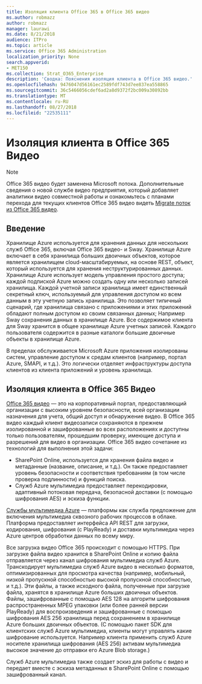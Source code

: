 ```yaml
---
title: Изоляция клиента Office 365 в Office 365 видео
ms.author: robmazz
author: robmazz
manager: laurawi
ms.date: 8/21/2018
audience: ITPro
ms.topic: article
ms.service: Office 365 Administration
localization_priority: None
search.appverid:
- MET150
ms.collection: Strat_O365_Enterprise
description: 'Сводка: Пояснения изоляция клиента в Office 365 видео.'
ms.openlocfilehash: 9476047d56161ec2589fdf743d7ee837ea558865
ms.sourcegitcommit: 36c5466056cdef6ad2a8d9372f2bc009a30892bb
ms.translationtype: MT
ms.contentlocale: ru-RU
ms.lasthandoff: 08/27/2018
ms.locfileid: "22535111"
---
```

# <a name="tenant-isolation-in-office-365-video"></a>Изоляция клиента в Office 365 Видео

> [!NOTE]
> Office 365 видео будет заменена Microsoft потока. Дополнительные сведения о новой службе видео предприятия, который добавляет аналитики видео совместной работы и ознакомьтесь с планами перехода для текущих клиентов Office 365 видео видеть [Migrate поток из Office 365 видео](https://docs.microsoft.com/stream/).

## <a name="introduction"></a>Введение
Хранилище Azure используется для хранения данных для нескольких служб Office 365, включая Office 365 видео- и Sway. Хранилище Azure включает в себя хранилища больших двоичных объектов, которое является хранилищем cloud-масштабируемых, на основе REST, объект, который используется для хранения неструктурированных данных. Хранилище Azure использует модель управления простого доступа; каждой подпиской Azure можно создать одну или несколько записей хранилища. Каждой учетной записи хранилища имеет единственный секретный ключ, используемый для управления доступом ко всем данным в эту учетную запись хранилища. Это позволяет типичный сценарий, где хранилища связано с приложениями и этих приложений обладают полным доступом ко своим связанных данных; Например Sway сохранения данных в хранилище Azure. Все содержимое клиента для Sway хранится в общее хранилище Azure учетных записей. Каждого пользователя содержится в разные каталоги большие двоичные объекты в хранилище Azure.

В пределах обслуживается Microsoft Azure приложения изолированы систем, управление доступом к средам клиентов (например, портал Azure, SMAPI, и т.д.). Это логически отделяет инфраструктуры доступа клиентов из клиента приложений и уровень хранилища.

## <a name="tenant-isolation-in-office-365-video"></a>Изоляция клиента в Office 365 Видео
[Office 365 видео](https://support.office.com/article/Meet-Office-365-Video-ca1cc1a9-a615-46e1-b6a3-40dbd99939a6) — это на корпоративный портал, предоставляющий организации с высоким уровнем безопасности, всей организации назначения для учета, общий доступ и обнаружение видео. В Office 365 видео каждый клиент видеозаписи сохраняются в прежнем изолированной и зашифрованные во всех расположениях и доступны только пользователям, прошедшим проверку, имеющие доступа и разрешений для видео в организации. Office 365 видео сочетание из технологий для выполнения этой задачи:
- SharePoint Online, используется для хранения файла видео и метаданные (название, описание, и т.д.). Он также предоставляет уровень безопасности и соответствия требованиям (в том числе проверка подлинности) и функций поиска.
- Служб Azure мультимедиа предоставляет перекодировки, адаптивный потоковая передача, безопасной доставки (с помощью шифрования AES) и эскиза функции.

[Службы мультимедиа Azure](https://azure.microsoft.com/services/media-services/) — платформы как служба предложение для включения мультимедиа сквозного рабочих процессов в облаке. Платформа предоставляет интерфейса API REST для загрузки, кодирования, шифрования (с PlayReady) и доставки мультимедиа через Azure центров обработки данных по всему миру.

Все загрузка видео Office 365 происходит с помощью HTTPS. При загрузке файла видео хранится в SharePoint Online и копию файла отправляется через канал шифрования мультимедиа служб Azure. Транскодирует мультимедиа служб Azure видео в несколько форматов, оптимизированных для просмотра качества (например, мобильный, низкой пропускной способностью высокой пропускной способностью, и т.д.). Эти файлы, а также исходного файла, полученные при загрузке файла, хранятся в хранилище Azure больших двоичных объектов. Файлы, зашифрованные с помощью AES 128 на алгоритм шифрования распространенных MPEG упаковки (или более ранней версии PlayReady) для воспроизведения и зашифрованные с помощью шифрования AES 256 хранилища перед сохранением в хранилище Azure больших двоичных объектов. (С помощью пакет SDK для клиентских служб Azure мультимедиа, клиенты могут управлять какие шифрование используется. Например клиента применить служб Azure носителе хранилища шифрования (AES 256) активам мультимедиа высокое значение до отправки его Azure Blob storage.)

Служб Azure мультимедиа также создает эскиз для работы с видео и передает вместе с эскиза метаданных в SharePoint Online с помощью зашифрованный канал.
